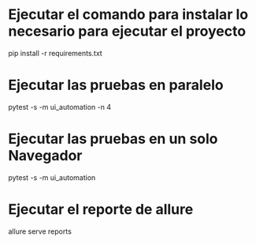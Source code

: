 # Ejecutar el comando para instalar lo necesario para ejecutar el proyecto
pip install -r requirements.txt

# Ejecutar las pruebas en paralelo
pytest -s -m ui_automation -n 4

# Ejecutar las pruebas en un solo Navegador
pytest -s -m ui_automation 

# Ejecutar el reporte de allure
allure serve reports
